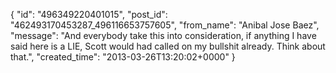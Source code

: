  {
   "id": "496349220401015",
   "post_id": "462493170453287_496116653757605",
   "from_name": "Anibal Jose Baez",
   "message": "And everybody take this into consideration, if anything I have said here is a LIE, Scott would had called on my bullshit already. Think about that.",
   "created_time": "2013-03-26T13:20:02+0000"
 }
